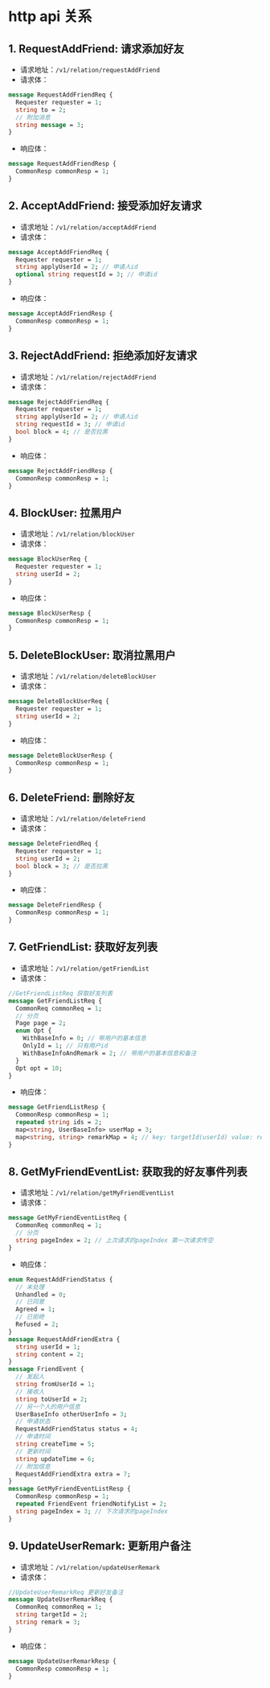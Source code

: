 # http api 关系

## 1. RequestAddFriend: 请求添加好友

- 请求地址：`/v1/relation/requestAddFriend`
- 请求体：

```protobuf
message RequestAddFriendReq {
  Requester requester = 1;
  string to = 2;
  // 附加消息
  string message = 3;
}
```

- 响应体：

```protobuf
message RequestAddFriendResp {
  CommonResp commonResp = 1;
}
```

## 2. AcceptAddFriend: 接受添加好友请求

- 请求地址：`/v1/relation/acceptAddFriend`
- 请求体：

```protobuf
message AcceptAddFriendReq {
  Requester requester = 1;
  string applyUserId = 2; // 申请人id
  optional string requestId = 3; // 申请id
}
```

- 响应体：

```protobuf
message AcceptAddFriendResp {
  CommonResp commonResp = 1;
}
```

## 3. RejectAddFriend: 拒绝添加好友请求

- 请求地址：`/v1/relation/rejectAddFriend`
- 请求体：

```protobuf
message RejectAddFriendReq {
  Requester requester = 1;
  string applyUserId = 2; // 申请人id
  string requestId = 3; // 申请id
  bool block = 4; // 是否拉黑
}
```

- 响应体：

```protobuf
message RejectAddFriendResp {
  CommonResp commonResp = 1;
}
```

## 4. BlockUser: 拉黑用户

- 请求地址：`/v1/relation/blockUser`
- 请求体：

```protobuf
message BlockUserReq {
  Requester requester = 1;
  string userId = 2;
}
```

- 响应体：

```protobuf
message BlockUserResp {
  CommonResp commonResp = 1;
}
```

## 5. DeleteBlockUser: 取消拉黑用户

- 请求地址：`/v1/relation/deleteBlockUser`
- 请求体：

```protobuf
message DeleteBlockUserReq {
  Requester requester = 1;
  string userId = 2;
}
```

- 响应体：

```protobuf
message DeleteBlockUserResp {
  CommonResp commonResp = 1;
}
```

## 6. DeleteFriend: 删除好友

- 请求地址：`/v1/relation/deleteFriend`
- 请求体：

```protobuf
message DeleteFriendReq {
  Requester requester = 1;
  string userId = 2;
  bool block = 3; // 是否拉黑
}
```

- 响应体：

```protobuf
message DeleteFriendResp {
  CommonResp commonResp = 1;
}
```

## 7. GetFriendList: 获取好友列表

- 请求地址：`/v1/relation/getFriendList`
- 请求体：

```protobuf
//GetFriendListReq 获取好友列表
message GetFriendListReq {
  CommonReq commonReq = 1;
  // 分页
  Page page = 2;
  enum Opt {
    WithBaseInfo = 0; // 带用户的基本信息
    OnlyId = 1; // 只有用户id
    WithBaseInfoAndRemark = 2; // 带用户的基本信息和备注
  }
  Opt opt = 10;
}
```

- 响应体：

```protobuf
message GetFriendListResp {
  CommonResp commonResp = 1;
  repeated string ids = 2;
  map<string, UserBaseInfo> userMap = 3;
  map<string, string> remarkMap = 4; // key: targetId(userId) value: remark
}
```

## 8. GetMyFriendEventList: 获取我的好友事件列表

- 请求地址：`/v1/relation/getMyFriendEventList`
- 请求体：

```protobuf
message GetMyFriendEventListReq {
  CommonReq commonReq = 1;
  // 分页
  string pageIndex = 2; // 上次请求的pageIndex 第一次请求传空
}
```

- 响应体：

```protobuf
enum RequestAddFriendStatus {
  // 未处理
  Unhandled = 0;
  // 已同意
  Agreed = 1;
  // 已拒绝
  Refused = 2;
}
message RequestAddFriendExtra {
  string userId = 1;
  string content = 2;
}
message FriendEvent {
  // 发起人
  string fromUserId = 1;
  // 接收人
  string toUserId = 2;
  // 另一个人的用户信息
  UserBaseInfo otherUserInfo = 3;
  // 申请状态
  RequestAddFriendStatus status = 4;
  // 申请时间
  string createTime = 5;
  // 更新时间
  string updateTime = 6;
  // 附加信息
  RequestAddFriendExtra extra = 7;
}
message GetMyFriendEventListResp {
  CommonResp commonResp = 1;
  repeated FriendEvent friendNotifyList = 2;
  string pageIndex = 3; // 下次请求的pageIndex
}
```

## 9. UpdateUserRemark: 更新用户备注

- 请求地址：`/v1/relation/updateUserRemark`
- 请求体：

```protobuf
//UpdateUserRemarkReq 更新好友备注
message UpdateUserRemarkReq {
  CommonReq commonReq = 1;
  string targetId = 2;
  string remark = 3;
}
```

- 响应体：
```protobuf
message UpdateUserRemarkResp {
  CommonResp commonResp = 1;
}
```
